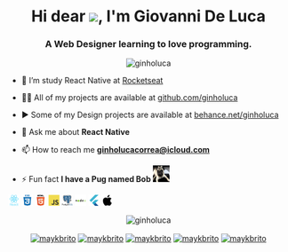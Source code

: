<h1 align="center">Hi dear <img src="https://raw.githubusercontent.com/kaueMarques/kaueMarques/master/hi.gif" width="30px">, I'm Giovanni De Luca</h1>
<h3 align="center">A Web Designer learning to love programming.</h3>
<p align="center"> <img src="https://komarev.com/ghpvc/?username=ginholuca" alt="ginholuca" /> </p> 

- 🔭 I’m study React Native at [Rocketseat](https://github.com/Rocketseat)

- 👨‍💻 All of my projects are available at [github.com/ginholuca](https://github.com/ginholuca)

- ▶️ Some of my Design projects are available at [behance.net/ginholuca](https://www.behance.net/ginholuca)

- 💬 Ask me about **React Native** 

- 📫 How to reach me **ginholucacorrea@icloud.com**

- ⚡ Fun fact **I have a Pug named Bob <img src="https://github.com/Ginholuca/bob/blob/main/bobiiiii.png" alt="bob" width="30" height="30"/>**

<p align="left">
<img src="https://raw.githubusercontent.com/devicons/devicon/master/icons/react/react-original-wordmark.svg" alt="react" width="20" height="20"/>
<img src="https://raw.githubusercontent.com/devicons/devicon/master/icons/css3/css3-plain-wordmark.svg" alt="css3"  width="20" height="20"/>
<img src="https://raw.githubusercontent.com/devicons/devicon/master/icons/html5/html5-original-wordmark.svg" alt="html5"  width="20" height="20"/>
<img src="https://raw.githubusercontent.com/devicons/devicon/master/icons/javascript/javascript-original.svg" alt="javascript" width="20" height="20"/>
<img src="https://raw.githubusercontent.com/devicons/devicon/master/icons/postgresql/postgresql-original-wordmark.svg" alt="postgresql" width="20" height="20"/>
<img src="https://raw.githubusercontent.com/devicons/devicon/master/icons/nodejs/nodejs-original-wordmark.svg" alt="nodejs" width="20" height="20"/>
<img src="https://github.com/devicons/devicon/blob/master/icons/flutter/flutter-original.svg" alt="flutter" width="20" height="20"/>
<img src="https://github.com/devicons/devicon/blob/master/icons/apple/apple-original.svg" alt="apple" width="20" height="20"/></p><p align="center">
<img src="https://github-readme-stats.vercel.app/api?username=ginholuca&show_icons=true" alt="ginholuca"/> 
</p>

<p align="center">
<a href="https://codepen.io/ginholuca" target="blank"><img align="center" src="https://cdn.jsdelivr.net/npm/simple-icons@3.0.1/icons/codepen.svg" alt="maykbrito" height="20" width="20" /></a>
<a href="https://linkedin.com/in/ginholuca" target="blank"><img align="center" src="https://cdn.jsdelivr.net/npm/simple-icons@3.0.1/icons/linkedin.svg" alt="maykbrito" height="20" width="20" /></a>
<a href="https://stackoverflow.com/users/16256676/ginholuca" target="blank"><img align="center" src="https://cdn.jsdelivr.net/npm/simple-icons@3.0.1/icons/stackoverflow.svg" alt="maykbrito" height="20" width="20" /></a>
<a href="https://codesandbox.io/u/Ginholuca" target="blank"><img align="center" src="https://cdn.jsdelivr.net/npm/simple-icons@3.0.1/icons/codesandbox.svg" alt="maykbrito" height="20" width="20" /></a>
<a href="https://instagram.com/ginholuca" target="blank"><img align="center" src="https://cdn.jsdelivr.net/npm/simple-icons@3.0.1/icons/instagram.svg" alt="maykbrito" height="20" width="20" /></a>
</p>
 
<!--
**Ginholuca/ginholuca** is a ✨ _special_ ✨ repository because its `README.md` (this file) appears on your GitHub profile.

Here are some ideas to get you started:

- 🔭 I’m currently working on ...
- 🌱 I’m currently learning ...
- 👯 I’m looking to collaborate on ...
- 🤔 I’m looking for help with ...
- 💬 Ask me about ...
- 📫 How to reach me: ...
- 😄 Pronouns: ...
- ⚡ Fun fact: ...
-->
